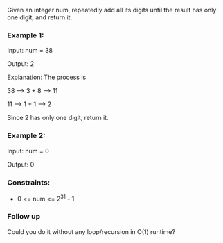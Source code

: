Given an integer num, repeatedly add all its digits until the result has only one digit, and return it.

### Example 1:

Input: num = 38

Output: 2

Explanation: The process is

38 --> 3 + 8 --> 11

11 --> 1 + 1 --> 2

Since 2 has only one digit, return it.

### Example 2:

Input: num = 0

Output: 0

### Constraints:

-   0 <= num <= 2<sup>31</sup> - 1

### Follow up

Could you do it without any loop/recursion in O(1) runtime?
